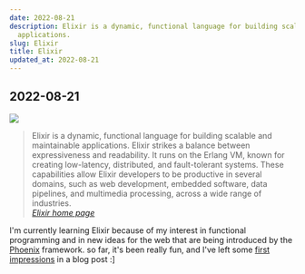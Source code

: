 ```yaml
---
date: 2022-08-21
description: Elixir is a dynamic, functional language for building scalable and maintainable
  applications.
slug: Elixir
title: Elixir
updated_at: 2022-08-21
---
```


## 2022-08-21

![](../assets/about-elixir.png)

> Elixir is a dynamic, functional language for building scalable and maintainable applications. Elixir strikes a balance between expressiveness and readability. It runs on the Erlang VM, known for creating low-latency, distributed, and fault-tolerant systems. These capabilities allow Elixir developers to be productive in several domains, such as web development, embedded software, data pipelines, and multimedia processing, across a wide range of industries.  
> _[Elixir home page](https://elixir-lang.org/)_

I'm currently learning Elixir because of my interest in functional programming and in new ideas for the web that are being introduced by the [Phoenix](../notes/Phoenix) framework. so far, it's been really fun, and I've left some [first impressions](../first-impressions-of-Elixir) in a blog post :]
